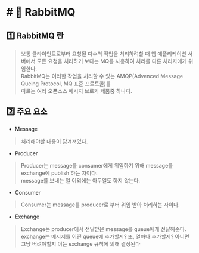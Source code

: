 # # :loudspeaker: RabbitMQ

## :one: RabbitMQ 란

> 보통 클라이언트로부터 요청된 다수의 작업을 처리하려할 때 웹 애플리케이션 서버에서 모든 요청을 처리하기 보다는 MQ를 사용하여 처리를 다른 처리자에게 위임한다.     
> RabbitMQ는 이러한 작업을 처리할 수 있는 AMQP(Advenced Message Queing Protocol, MQ 표준 프로토콜)를    
> 따르는 여러 오픈소스 메시지 브로커 제품중 하나다.

## :two: 주요 요소

- Message

> 처리해야할 내용이 담겨져있다.

- Producer

> Producer는 message를 consumer에게 위임하기 위해 message를 exchange에 publish 하는 자이다.   
> message를 보내는 일 이외에는 아무일도 하지 않는다.

- Consumer

> Consumer는 message를 producer로 부터 위임 받아 처리하는 자이다.

- Exchange

> Exchange는 producer에서 전달받은 message를 queue에게 전달해준다.   
> exchange는 메시지를 어떤 queue에 추가할지? 또, 얼마나 추가할지? 아니면 그냥 버려야할지 이는 exchange 규칙에 의해 결정된다